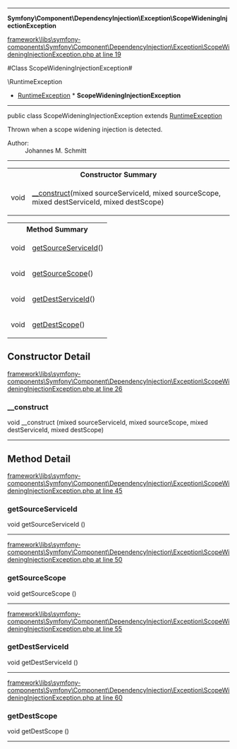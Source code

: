 

- - -

**Symfony\Component\DependencyInjection\Exception\ScopeWideningInjectionException**


<a href="https://github.com/JeyDotC/Hirudo/blob/master/framework/libs/symfony-components/Symfony/Component/DependencyInjection/Exception/ScopeWideningInjectionException.php#L19" >framework\libs\symfony-components\Symfony\Component\DependencyInjection\Exception\ScopeWideningInjectionException.php at line 19</a>

#Class ScopeWideningInjectionException#

\RuntimeException
* <a href="https://github.com/JeyDotC/Hirudo-docs/blob/master/symfony/component/dependencyinjection/exception/runtimeexception.md">RuntimeException</a>
        * **ScopeWideningInjectionException**




- - -

<p class="signature"><span class='k'>public  class</span> <span class='nx'>ScopeWideningInjectionException</span>
extends <a href="https://github.com/JeyDotC/Hirudo-docs/blob/master/symfony/component/dependencyinjection/exception/runtimeexception.md">RuntimeException</a>

</p>

<div class="comment" id="overview_description"><p>Thrown when a scope widening injection is detected.</p></div>

<dl>
<dt>Author:</dt>
<dd>Johannes M. Schmitt <schmittjoh@gmail.com></dd>
</dl>


- - -

<table id="summary_constructor">
<tr><th colspan="2">Constructor Summary</th></tr>
<tr>
<td><span class='k'></span> <span class='nx'>void</span></td>
<td class="description"><p class="name"><a href="#__construct">__construct</a>(mixed sourceServiceId, mixed sourceScope, mixed destServiceId, mixed destScope)</p></td>
</tr>
</table>

<table id="summary_method">
<tr><th colspan="2">Method Summary</th></tr>
<tr>
<td><span class='k'></span> <span class='nx'>void</span></td>
<td class="description"><p class="name"><a href="#getsourceserviceid">getSourceServiceId</a>()</p></td>
</tr>
<tr>
<td><span class='k'></span> <span class='nx'>void</span></td>
<td class="description"><p class="name"><a href="#getsourcescope">getSourceScope</a>()</p></td>
</tr>
<tr>
<td><span class='k'></span> <span class='nx'>void</span></td>
<td class="description"><p class="name"><a href="#getdestserviceid">getDestServiceId</a>()</p></td>
</tr>
<tr>
<td><span class='k'></span> <span class='nx'>void</span></td>
<td class="description"><p class="name"><a href="#getdestscope">getDestScope</a>()</p></td>
</tr>
</table>

<h2 id="detail_method">Constructor Detail</h2>

<a href="https://github.com/JeyDotC/Hirudo/blob/master/framework/libs/symfony-components/Symfony/Component/DependencyInjection/Exception/ScopeWideningInjectionException.php#L26" >framework\libs\symfony-components\Symfony\Component\DependencyInjection\Exception\ScopeWideningInjectionException.php at line 26</a>

<h3 id="__construct">__construct</h3>
<span class='k'></span> <span class='nx'>void</span> <span class='nf'>__construct</span> (mixed sourceServiceId, mixed sourceScope, mixed destServiceId, mixed destScope)

<div class="details">

</div>

- - -

<h2 id="detail_method">Method Detail</h2>

<a href="https://github.com/JeyDotC/Hirudo/blob/master/framework/libs/symfony-components/Symfony/Component/DependencyInjection/Exception/ScopeWideningInjectionException.php#L45" >framework\libs\symfony-components\Symfony\Component\DependencyInjection\Exception\ScopeWideningInjectionException.php at line 45</a>

<h3 id="getSourceServiceId()">getSourceServiceId</h3>
<span class='k'></span> <span class='nx'>void</span> <span class='nf'>getSourceServiceId</span> ()

<div class="details">

</div>

- - -


<a href="https://github.com/JeyDotC/Hirudo/blob/master/framework/libs/symfony-components/Symfony/Component/DependencyInjection/Exception/ScopeWideningInjectionException.php#L50" >framework\libs\symfony-components\Symfony\Component\DependencyInjection\Exception\ScopeWideningInjectionException.php at line 50</a>

<h3 id="getSourceScope()">getSourceScope</h3>
<span class='k'></span> <span class='nx'>void</span> <span class='nf'>getSourceScope</span> ()

<div class="details">

</div>

- - -


<a href="https://github.com/JeyDotC/Hirudo/blob/master/framework/libs/symfony-components/Symfony/Component/DependencyInjection/Exception/ScopeWideningInjectionException.php#L55" >framework\libs\symfony-components\Symfony\Component\DependencyInjection\Exception\ScopeWideningInjectionException.php at line 55</a>

<h3 id="getDestServiceId()">getDestServiceId</h3>
<span class='k'></span> <span class='nx'>void</span> <span class='nf'>getDestServiceId</span> ()

<div class="details">

</div>

- - -


<a href="https://github.com/JeyDotC/Hirudo/blob/master/framework/libs/symfony-components/Symfony/Component/DependencyInjection/Exception/ScopeWideningInjectionException.php#L60" >framework\libs\symfony-components\Symfony\Component\DependencyInjection\Exception\ScopeWideningInjectionException.php at line 60</a>

<h3 id="getDestScope()">getDestScope</h3>
<span class='k'></span> <span class='nx'>void</span> <span class='nf'>getDestScope</span> ()

<div class="details">

</div>

- - -

